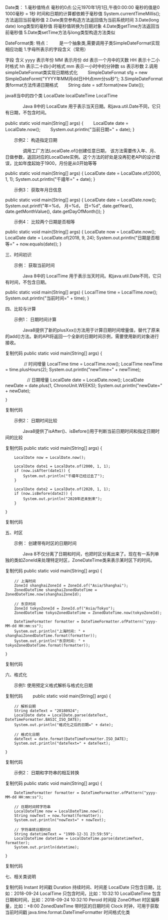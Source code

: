 Date类：
1.毫秒值特点
毫秒的0点:公元1970年1月1日,午夜0:00:00 毫秒的值是0
1000毫秒 = 1秒
时间和日期的计算都依赖于毫秒值
System.currentTimeMillis();方法返回当前毫秒值
2.Date类空参构造方法返回值为当前系统时间
3.Date(long date) long类型的毫秒值 将毫秒值转换为日期对象
4.Date类getTime方法返回当前毫秒值
5.Date类setTime方法与long类型构造方法类似
 
DateFormat类:
特点：
　　是一个抽象类,需要调用子类SimpleDateFormat实现相应功能
1.字母所表示的字段含义（常用）

字段
含义
yyyy	表示年份
MM	表示月份
dd	表示一个月中的天数
HH	表示十二小时格式
hh	表示二十四小时格式
mm	表示一小时中的分钟数
ss	表示秒数
2.调用simpleDateFormat类实现日期格式化
　　SimpleDateFormat sfg = new SimpleDateFormt("YYYY年MM月dd日HH点mm分ss秒");
3.SimpleDateFormat类format方法传递日期格式
　　String date = sdf.format(new Date());

java8当中的四个类  LocalDate  localDateTime  LocalTime


　　　　Java 8中的 LocalDate 用于表示当天日期。和java.util.Date不同，它只有日期，不包含时间。

public static void main(String[] args) {
　　LocalDate date = LocalDate.now();
　　System.out.println("当前日期=" + date);
}
 

　　示例2： 构造指定日期

　　　　调用工厂方法LocalDate.of()创建任意日期， 该方法需要传入年、月、日做参数，返回对应的LocalDate实例。这个方法的好处是没再犯老API的设计错误，比如年度起始于1900，月份是从0开始等等

public static void main(String[] args) {
    LocalDate date = LocalDate.of(2000, 1, 1);
    System.out.println("千禧年=" + date);
}
 

　　示例3： 获取年月日信息

public static void main(String[] args) {
    LocalDate date = LocalDate.now();
    System.out.printf("年=%d， 月=%d， 日=%d", date.getYear(), date.getMonthValue(), date.getDayOfMonth());
}
 

　　示例4： 比较两个日期是否相等

public static void main(String[] args) {
    LocalDate now = LocalDate.now();
    LocalDate date = LocalDate.of(2018, 9, 24);
    System.out.println("日期是否相等=" + now.equals(date));
}
 

三、时间初识

　　示例： 获取当前时间

　　　　Java 8中的 LocalTime 用于表示当天时间。和java.util.Date不同，它只有时间，不包含日期。

public static void main(String[] args) {
    LocalTime time = LocalTime.now();
    System.out.println("当前时间=" + time);
}
 

四、比较与计算

　　示例1： 日期时间计算

　　　　Java8提供了新的plusXxx()方法用于计算日期时间增量值，替代了原来的add()方法。新的API将返回一个全新的日期时间示例，需要使用新的对象进行接收。

复制代码
    public static void main(String[] args) {
        
　　　　 // 时间增量
        LocalTime time = LocalTime.now();
        LocalTime newTime = time.plusHours(2);
        System.out.println("newTime=" + newTime);
        
　　　　　// 日期增量
        LocalDate date = LocalDate.now();
        LocalDate newDate = date.plus(1, ChronoUnit.WEEKS);
        System.out.println("newDate=" + newDate);
        
    }
复制代码
 

　　示例2： 日期时间比较

　　　　Java8提供了isAfter()、isBefore()用于判断当前日期时间和指定日期时间的比较

复制代码
    public static void main(String[] args) {
        
        LocalDate now = LocalDate.now();
        
        LocalDate date1 = LocalDate.of(2000, 1, 1);
        if (now.isAfter(date1)) {
            System.out.println("千禧年已经过去了");
        }
        
        LocalDate date2 = LocalDate.of(2020, 1, 1);
        if (now.isBefore(date2)) {
            System.out.println("2020年还未到来");
        }
        
    }
复制代码
 

五、时区

　　示例： 创建带有时区的日期时间

　　　　Java 8不仅分离了日期和时间，也把时区分离出来了。现在有一系列单独的类如ZoneId来处理特定时区，ZoneDateTime类来表示某时区下的时间。

复制代码
    public static void main(String[] args) {
        
        // 上海时间
        ZoneId shanghaiZoneId = ZoneId.of("Asia/Shanghai");
        ZonedDateTime shanghaiZonedDateTime = ZonedDateTime.now(shanghaiZoneId);
        
        // 东京时间
        ZoneId tokyoZoneId = ZoneId.of("Asia/Tokyo");
        ZonedDateTime tokyoZonedDateTime = ZonedDateTime.now(tokyoZoneId);
        
        DateTimeFormatter formatter = DateTimeFormatter.ofPattern("yyyy-MM-dd HH:mm:ss");
        System.out.println("上海时间: " + shanghaiZonedDateTime.format(formatter));
        System.out.println("东京时间: " + tokyoZonedDateTime.format(formatter));
        
    }
复制代码
 

六、格式化

　　示例1: 使用预定义格式解析与格式化日期

复制代码
　　public static void main(String[] args) {
        
        // 解析日期
        String dateText = "20180924";
        LocalDate date = LocalDate.parse(dateText, DateTimeFormatter.BASIC_ISO_DATE);
        System.out.println("格式化之后的日期=" + date);
        
        // 格式化日期
        dateText = date.format(DateTimeFormatter.ISO_DATE);
        System.out.println("dateText=" + dateText);
        
    }
复制代码
 

　　示例2： 日期和字符串的相互转换

复制代码
    public static void main(String[] args) {
        
        DateTimeFormatter formatter = DateTimeFormatter.ofPattern("yyyy-MM-dd HH:mm:ss");
        
        // 日期时间转字符串
        LocalDateTime now = LocalDateTime.now();
        String nowText = now.format(formatter);
        System.out.println("nowText=" + nowText);
        
        // 字符串转日期时间
        String datetimeText = "1999-12-31 23:59:59";
        LocalDateTime datetime = LocalDateTime.parse(datetimeText, formatter);
        System.out.println(datetime);
        
    }
复制代码
 

七、相关类说明

复制代码
Instant         时间戳
Duration        持续时间、时间差
LocalDate       只包含日期，比如：2018-09-24
LocalTime       只包含时间，比如：10:32:10
LocalDateTime   包含日期和时间，比如：2018-09-24 10:32:10
Peroid          时间段
ZoneOffset      时区偏移量，比如：+8:00
ZonedDateTime   带时区的日期时间
Clock           时钟，可用于获取当前时间戳
java.time.format.DateTimeFormatter      时间格式化类
